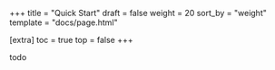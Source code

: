 +++
title = "Quick Start"
draft = false
weight = 20
sort_by = "weight"
template = "docs/page.html"

[extra]
toc = true
top = false
+++

todo

